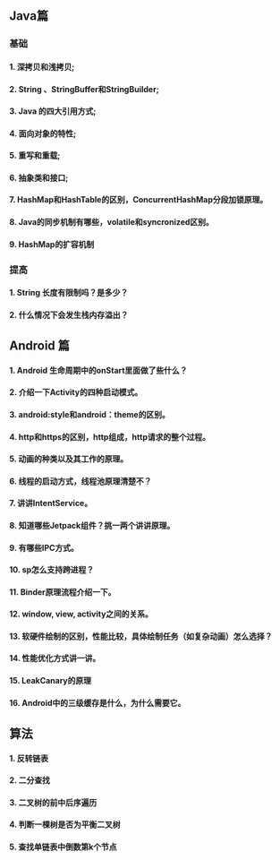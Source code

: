 ## Java篇

### 基础

#### 1. 深拷贝和浅拷贝;

#### 2. String 、StringBuffer和StringBuilder;

#### 3. Java 的四大引用方式;

#### 4. 面向对象的特性;

#### 5. 重写和重载;

#### 6. 抽象类和接口;

#### 7. HashMap和HashTable的区别，ConcurrentHashMap分段加锁原理。

#### 8. Java的同步机制有哪些，volatile和syncronized区别。

#### 9. HashMap的扩容机制



### 提高

#### 1. String 长度有限制吗？是多少？

#### 2. 什么情况下会发生栈内存溢出？



## Android 篇

#### 1. Android 生命周期中的onStart里面做了些什么？

#### 2. 介绍一下Activity的四种启动模式。

#### 3. android:style和android：theme的区别。

#### 4. http和https的区别，http组成，http请求的整个过程。

#### 5. 动画的种类以及其工作的原理。

#### 6. 线程的启动方式，线程池原理清楚不？

#### 7. 讲讲IntentService。

#### 8. 知道哪些Jetpack组件？挑一两个讲讲原理。

#### 9. 有哪些IPC方式。

#### 10. sp怎么支持跨进程？

#### 11. Binder原理流程介绍一下。

#### 12. window, view, activity之间的关系。

#### 13. 软硬件绘制的区别，性能比较，具体绘制任务（如复杂动画）怎么选择？

#### 14. 性能优化方式讲一讲。

#### 15. LeakCanary的原理

#### 16. Android中的三级缓存是什么，为什么需要它。





## 算法

#### 1. 反转链表

#### 2. 二分查找

#### 3. 二叉树的前中后序遍历

#### 4. 判断一棵树是否为平衡二叉树

#### 5. 查找单链表中倒数第k个节点
